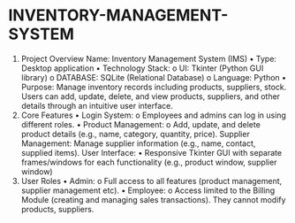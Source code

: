 # INVENTORY-MANAGEMENT-SYSTEM
1. Project Overview
   Name: Inventory Management System (IMS)
• Type: Desktop application
• Technology Stack:
o UI: Tkinter (Python GUI library)
o DATABASE: SQLite (Relational Database)
o Language: Python
• Purpose: Manage inventory records including products, suppliers, stock. Users can add, update,
delete, and view products, suppliers, and other details through an intuitive user interface.
2. Core Features
   • Login System:
o Employees and admins can log in using different roles.
• Product Management:
o Add, update, and delete product details (e.g., name, category, quantity, price).
Supplier Management:
Manage supplier information (e.g., name, contact, supplied items).
User Interface:
• Responsive Tkinter GUI with separate frames/windows for each functionality (e.g., product window,
supplier window)
3. User Roles
• Admin:
o Full access to all features (product management, supplier management etc).
• Employee:
o Access limited to the Billing Module (creating and managing sales transactions). They cannot modify
products, suppliers.
